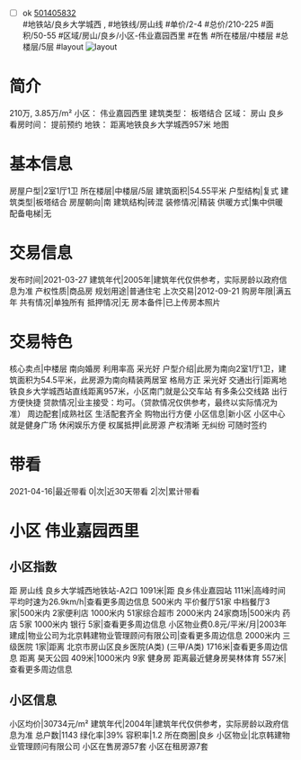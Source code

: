 - [ ] ok [501405832](https://bj.5i5j.com/ershoufang/501405832.html)  
 #地铁站/良乡大学城西 ,  #地铁线/房山线
#单价/2-4 #总价/210-225 #面积/50-55   #区域/房山/良乡/小区-伟业嘉园西里 #在售 #所在楼层/中楼层 #总楼层/5层 #layout 
![layout](http://image2a.5i5j.com/bdir/layout/49054.jpg_P5.jpg) 
# 简介 
 210万,  3.85万/m² 
小区： 伟业嘉园西里
建筑类型： 板塔结合
区域： 房山 良乡
看房时间： 提前预约
地铁： 距离地铁良乡大学城西957米 地图
# 基本信息 
 房屋户型|2室1厅1卫
所在楼层|中楼层/5层
建筑面积|54.55平米
户型结构|复式
建筑类型|板塔结合
房屋朝向|南
建筑结构|砖混
装修情况|精装
供暖方式|集中供暖
配备电梯|无
# 交易信息 
 发布时间|2021-03-27
建筑年代|2005年|建筑年代仅供参考，实际房龄以政府信息为准
产权性质|商品房
规划用途|普通住宅
上次交易|2012-09-21
购房年限|满五年
共有情况|单独所有
抵押情况|无
房本备件|已上传房本照片
# 交易特色 
 核心卖点|中楼层 南向婚房 利用率高 采光好
户型介绍|此房为南向2室1厅1卫，建筑面积为54.5平米，此房源为南向精装两居室 格局方正 采光好
交通出行|距离地铁良乡大学城西站直线距离957米，小区南门就是公交车站 有多条公交线路 出行方便快捷
贷款情况|业主接受：均可。（贷款情况仅供参考，最终以实际情况为准）
周边配套|成熟社区 生活配套齐全 购物出行方便
小区信息|新小区 小区中心就是健身广场 休闲娱乐方便
权属抵押|此房源 产权清晰 无纠纷 可随时签约
# 带看 
 2021-04-16|最近带看	 0|次|近30天带看	 2|次|累计带看
# 小区 伟业嘉园西里
## 小区指数 
 距 房山线 良乡大学城西地铁站-A2口 1091米|距 良乡伟业嘉园站 111米|高峰时间平均时速为26.9km/h|查看更多周边信息
500米内 平价餐厅51家
中档餐厅3家|500米内 2家便利店
1000米内 51家综合超市
2000米内 24家商场|500米内 药店 5家
1000米内 银行 5家|查看更多周边信息
小区物业费0.8元/平米/月|2003年建成|物业公司为北京韩建物业管理顾问有限公司|查看更多周边信息
2000米内 三级医院 1家|距离 北京市房山区良乡医院(A类) (三甲/A类) 1716米|查看更多周边信息
距离 昊天公园 409米|1000米内 9家 健身房
距离最近健身房昊林体育 557米|查看更多周边信息
## 小区信息 
 小区均价|30734元/m²
建筑年代|2004年|建筑年代仅供参考，实际房龄以政府信息为准
总户数|1143
绿化率|39%
容积率|1.2
所在商圈|良乡
小区物业|北京韩建物业管理顾问有限公司
小区在售房源57套
小区在租房源7套
